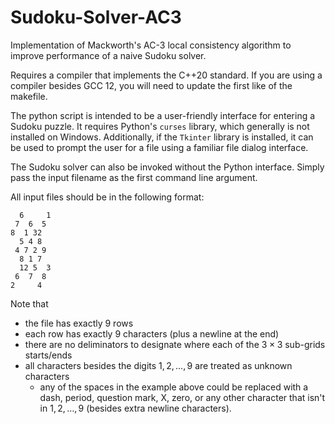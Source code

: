 # Sudoku-Solver-AC3
Implementation of Mackworth's AC-3 local consistency
algorithm to improve performance of a naive Sudoku solver.

Requires a compiler that implements the C++20 standard.
If you are using a compiler besides GCC 12, you will need
to update the first like of the makefile.

The python script is intended to be a user-friendly
interface for entering a Sudoku puzzle.  It requires
Python's `curses` library, which generally is not installed
on Windows.  Additionally, if the `Tkinter` library is
installed, it can be used to prompt the user for a file
using a familiar file dialog interface.

The Sudoku solver can also be invoked without the Python
interface.  Simply pass the input filename as the first
command line argument.

All input files should be in the following format:
```
  6     1
 7  6  5 
8  1 32  
  5 4 8  
 4 7 2 9 
  8 1 7  
  12 5  3
 6  7  8 
2     4  
```
Note that
- the file has exactly 9 rows
- each row has exactly 9 characters
  (plus a newline at the end)
- there are no deliminators to designate where each of the
  $3\times 3$ sub-grids starts/ends
- all characters besides the digits $1, 2, \dots, 9$
  are treated as unknown characters
  - any of the spaces in the example above could be
    replaced with a dash, period, question mark, X,
    zero, or any other character that isn't in
    $1, 2, \dots, 9$ (besides extra newline characters).